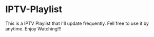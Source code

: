# IPTV-Playlist
This is a IPTV Playlist that I'll update frequently.
Fell free to use it by anytime.
Enjoy Watching!!!
